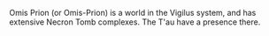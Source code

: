 Omis Prion (or Omis-Prion) is a world in the Vigilus system, and has extensive Necron Tomb complexes. The T'au have a presence there.